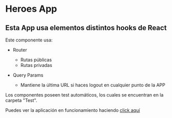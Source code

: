 # Heroes App
## Esta App usa elementos distintos hooks de React

Este componente usa:
- Router
    -   Rutas públicas
    -   Rutas privadas

- Query Params
    -   Mantiene la última URL si haces logout en cualquier punto de la APP

Los componentes poseen test automáticos, los cuales se encuentran en la carpeta "Test".

Puedes ver la aplicación en funcionamiento haciendo [click aquí](https://mpercif.github.io/heroes-app/)
